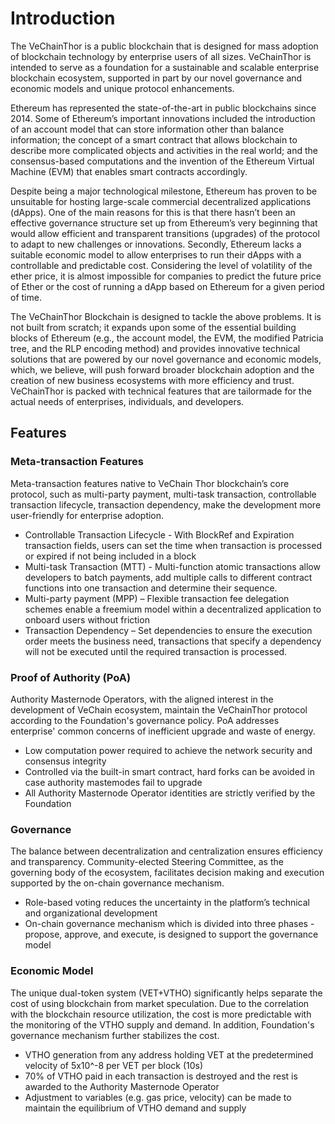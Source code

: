 # Introduction 

The VeChainThor is a public blockchain that is designed for mass adoption of blockchain technology by enterprise users of all sizes. VeChainThor is intended to serve as a foundation for a sustainable and scalable enterprise blockchain ecosystem, supported in part by our novel governance and economic models and unique protocol enhancements.

Ethereum has represented the state-of-the-art in public blockchains since 2014. Some of Ethereum’s important innovations included the introduction of an account model that can store information other than balance information; the concept of a smart contract that allows blockchain to describe more complicated objects and activities in the real world; and the consensus-based computations and the invention of the Ethereum Virtual Machine (EVM) that enables smart contracts accordingly.

Despite being a major technological milestone, Ethereum has proven to be unsuitable for hosting large-scale commercial decentralized applications (dApps). One of the main reasons for this is that there hasn’t been an effective governance structure set up from Ethereum’s very beginning that would allow efficient and transparent transitions (upgrades) of the protocol to adapt to new challenges or innovations. Secondly, Ethereum lacks a suitable economic model to allow enterprises to run their dApps with a controllable and predictable cost. Considering the level of volatility of the ether price, it is almost impossible for companies to predict the future price of Ether or the cost of running a dApp based on Ethereum for a given period of time.

The VeChainThor Blockchain is designed to tackle the above problems.  It is not built from scratch; it expands upon some of the essential building blocks of Ethereum (e.g., the account model, the EVM, the modified Patricia tree, and the RLP encoding method) and provides innovative technical solutions that are powered by our novel governance and economic models, which, we believe, will push forward broader blockchain adoption and the creation of new business ecosystems with more efficiency and trust. VeChainThor is packed with technical features that are tailormade for the actual needs of enterprises, individuals, and developers. 

## Features
### Meta-transaction Features
Meta-transaction features native to VeChain Thor blockchain’s core protocol, such as multi-party payment, multi-task transaction, controllable transaction lifecycle, transaction dependency, make the development more user-friendly for enterprise adoption.

* Controllable Transaction Lifecycle - With BlockRef and Expiration transaction fields, users can set the time when transaction is processed or expired if not being included in a block
* Multi-task Transaction (MTT) - Multi-function atomic transactions allow developers to batch payments, add multiple calls to different contract functions into one transaction and determine their sequence.
* Multi-party payment (MPP) – Flexible transaction fee delegation schemes enable a freemium model within a decentralized application to onboard users without friction
* Transaction Dependency – Set dependencies to ensure the execution order meets the business need, transactions that specify a dependency will not be executed until the required transaction is processed.

### Proof of Authority (PoA)
Authority Masternode Operators, with the aligned interest in the development of VeChain ecosystem, maintain the VeChainThor protocol according to the Foundation's governance policy. PoA addresses enterprise' common concerns of inefficient upgrade and waste of energy.

* Low computation power required to achieve the network security and consensus integrity
* Controlled via the built-in smart contract, hard forks can be avoided in case authority mastemodes fail to upgrade
* All Authority Masternode Operator identities are strictly verified by the Foundation

### Governance
The balance between decentralization and centralization ensures efficiency and transparency. Community-elected Steering Committee, as the governing body of the ecosystem, facilitates decision making and execution supported by the on-chain governance mechanism.

* Role-based voting reduces the uncertainty in the platform’s technical and organizational development
* On-chain governance mechanism which is divided into three phases - propose, approve, and execute, is designed to support the governance model

### Economic Model
The unique dual-token system (VET+VTHO) significantly helps separate the cost of using blockchain from market speculation. Due to the correlation with the blockchain resource utilization, the cost is more predictable with the monitoring of the VTHO supply and demand. In addition, Foundation's governance mechanism further stabilizes the cost.

* VTHO generation from any address holding VET at the predetermined velocity of 5x10^-8 per VET per block (10s)
* 70% of VTHO paid in each transaction is destroyed and the rest is awarded to the Authority Masternode Operator
* Adjustment to variables (e.g. gas price, velocity) can be made to maintain the equilibrium of VTHO demand and supply


